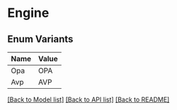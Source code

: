 # Engine

## Enum Variants

| Name | Value |
|---- | -----|
| Opa | OPA |
| Avp | AVP |


[[Back to Model list]](../README.md#documentation-for-models) [[Back to API list]](../README.md#documentation-for-api-endpoints) [[Back to README]](../README.md)


